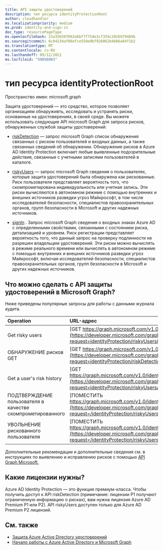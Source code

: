```yaml
---
title: API защиты удостоверений
description: тип ресурса identityProtectionRoot
author: cloudhandler
ms.localizationpriority: medium
ms.prod: identity-and-sign-in
doc_type: resourcePageType
ms.openlocfilehash: 23a356597092a6bf7f75de3cf359c2026979489b
ms.sourcegitcommit: 6c04234af08efce558e9bf926062b4686a84f1b2
ms.translationtype: MT
ms.contentlocale: ru-RU
ms.lasthandoff: 09/12/2021
ms.locfileid: "59056083"
---
```

# <a name="identityprotectionroot-resource-type"></a>тип ресурса identityProtectionRoot

Пространство имен: microsoft.graph

Защита удостоверений — это средство, которое позволяет организациям обнаруживть, исследовать и устранять риски, основанные на удостоверениях, в своей среде. Вы можете использовать следующие API microsoft Graph для запроса рисков, обнаруженных службой защиты удостоверений: 

* [riskDetection](riskdetection.md) — запрос microsoft Graph список обнаружения связанных с риском пользователей и входных данных, а также связанных сведений об обнаружении. Обнаружение рисков в Azure AD Identity Protection включает любые выявленные подозрительные действия, связанные с учетными записями пользователей в каталоге.

* [riskyUsers](riskyuser.md) — запрос microsoft Graph сведения о пользователях, которые защита удостоверений была обнаружена как рискованные. Риск пользователя представляет вероятность того, что скомпрометирована индивидуальность или учетная запись. Эти риски вычисляются в автономном режиме с помощью внутренних и внешних источников разведки угроз Майкрософт, в том числе исследователей безопасности, специалистов правоохранительных органов, групп безопасности в Microsoft и других надежных источников.

* [signIn](signin.md) . Запрос microsoft Graph сведения о входных знаках Azure AD с определенными свойствами, связанными с состоянием риска, детализацией и уровнем. Риск регистрации представляет вероятность того, что данный запрос на проверку подлинности не разрешен владельцем удостоверений. Эти риски можно вычислять в режиме реального времени или вычислять в автономном режиме с помощью внутренних и внешних источников разведки угроз Майкрософт, включая исследователей безопасности, специалистов правоохранительных органов, групп безопасности в Microsoft и других надежных источников.

## <a name="what-can-i-do-with-identity-protection-apis-in-microsoft-graph"></a>Что можно сделать с API защиты удостоверений в Microsoft Graph?

Ниже приведены популярные запросы для работы с данными журнала аудита.

Operation | URL-адрес
:----------|:----
Get risky users | [GET https://graph.microsoft.com/v1.0/identityProtection/riskyUsers](https://developer.microsoft.com/graph/graph-explorer?request=identityProtection/riskyUsers&version=v1.0)
ОБНАРУЖЕНИЕ рисков GET | [GET https://graph.microsoft.com/v1.0/identityProtection/riskDetections](https://developer.microsoft.com/graph/graph-explorer?request=identityProtection/riskDetections&version=v1.0)
Get a user's risk history | [GET https://graph.microsoft.com/v1.0/identityProtection/riskyUsers/{riskyUserId}/history](https://developer.microsoft.com/graph/graph-explorer?request=identityProtection/riskyUsers/{riskyUserId}/history&version=v1.0)
ПОДТВЕРЖДЕНИЕ пользователя в качестве скомпрометированного | [ПОМЕСТИТЬ https://graph.microsoft.com/v1.0/identityProtection/riskyUsers/confirmCompromised](https://developer.microsoft.com/graph/graph-explorer?request=/identityProtection/riskyUsers/confirmCompromised&version=v1.0)
УВОЛЬНЕНИЕ рискованного пользователя | [ПОМЕСТИТЬ https://graph.microsoft.com/v1.0/identityProtection/riskyUsers/dismiss](https://developer.microsoft.com/graph/graph-explorer?request=/identityProtection/riskyUsers/dismiss&version=v1.0)

Дополнительные рекомендации и дополнительные сведения см. в инструкциях по выявлению и исправлению рисков с помощью [API Graph Microsoft.](/graph/tutorial-riskdetection-api)

## <a name="what-licenses-do-i-need"></a>Какие лицензии нужны?

Azure AD Identity Protection — это функция премиум-класса. Чтобы получить доступ к API riskDetection (примечание: лицензии P1 получают ограниченную информацию о рисках), вам нужна лицензия Azure AD Premium P1 или P2). API riskyUsers доступен только для Azure AD Premium P2 лицензий.

## <a name="see-also"></a>См. также

* [Защита Azure Active Directory удостоверений](/azure/active-directory/identity-protection/overview-identity-protection)
* [Начало работы с Azure Active Directory и Microsoft Graph](/azure/active-directory/identity-protection/howto-identity-protection-graph-api)
